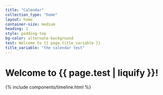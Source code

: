 ```yaml
---
title: "Calendar"
collection_type: "home"
layout: home
container-size: medium
heading: 1
style: padding-top
bg-color: alternate-background
test: Welcome to {{ page.title_variable }}
title_variable: "the calendar test"
---
```


# Welcome to {{ page.test | liquify }}!

{% include components/timeline.html %}

